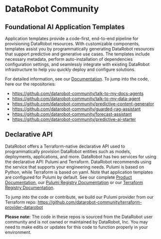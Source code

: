 # DataRobot Community



## Foundational AI Application Templates

Application templates provide a code-first, end-to-end pipeline for provisioning DataRobot resources. With customizable components, templates assist you by programmatically generating DataRobot resources that support predictive and generative use cases. The templates include necessary metadata, perform auto-installation of dependencies configuration settings, and seamlessly integrate with existing DataRobot infrastructure to help you quickly deploy and configure solutions.

For detailed information, see our [Documentation](https://docs.datarobot.com/en/docs/workbench/wb-apps/app-templates/index.html). To jump into the code, here our the repositories:

* https://github.com/datarobot-community/talk-to-my-docs-agents
* https://github.com/datarobot-community/talk-to-my-data-agent
* https://github.com/datarobot-community/predictive-content-generator
* https://github.com/datarobot-community/guarded-rag-assistant
* https://github.com/datarobot-community/forecast-assistant
* https://github.com/datarobot-community/predictive-ai-starter

## Declarative API

DataRobot offers a Terraform-native declarative API used to programmatically provision DataRobot entities such as models, deployments, applications, and more. DataRobot has two services for using the declarative API: Pulumi and Terraform. DataRobot recommends using the service that supports your engineering needs. Pulumi is based on Python, while Terraform is based on yaml. Note that application templates are configured for Pulumi by default. See our complete [Product Documentation](https://docs.datarobot.com/en/docs/api/reference/declarative-api.html), our [Pulumi Registry Documentation](https://www.pulumi.com/registry/packages/datarobot/) or our [Terraform Registry Documentation](https://registry.terraform.io/providers/datarobot-community/datarobot/latest).

To jump into the code or contribute, we build our Pulumi provider from our Terraform repo: https://github.com/datarobot-community/terraform-provider-datarobot


**Please note:** The code in these repos is sourced from the DataRobot user community and is not owned or maintained by DataRobot, Inc. You may need to make edits or updates for this code to function properly in your environment.
